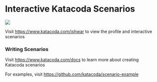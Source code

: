 # Interactive Katacoda Scenarios

[![](http://shields.katacoda.com/katacoda/ishwar/count.svg)](https://www.katacoda.com/ishwar "Get your profile on Katacoda.com")

Visit https://www.katacoda.com/ishwar to view the profile and interactive scenarios

### Writing Scenarios
Visit https://www.katacoda.com/docs to learn more about creating Katacoda scenarios

For examples, visit https://github.com/katacoda/scenario-example
